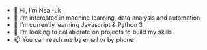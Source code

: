 - 👋 Hi, I’m Neal-uk
- 👀 I’m interested in machine learning, data analysis and automation
- 🌱 I’m currently learning Javascript & Python 3
- 💞️ I’m looking to collaborate on projects to build my skills
- 📫 You can reach me by email or by phone

<!---
Neal-uk/Neal-uk is a ✨ special ✨ repository because its `README.md` (this file) appears on your GitHub profile.
You can click the Preview link to take a look at your changes.
--->
